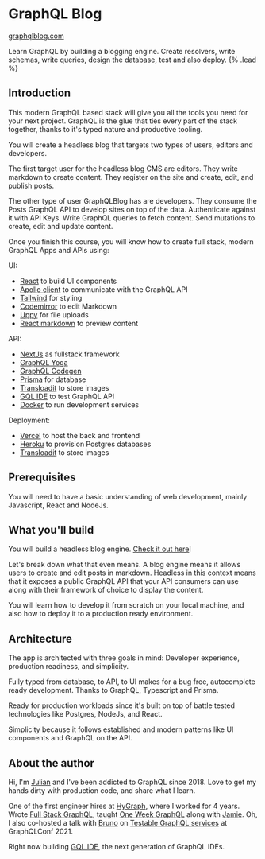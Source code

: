 # GraphQL Blog

[graphqlblog.com](graphqlblog.com)

Learn GraphQL by building a blogging engine. Create resolvers, write schemas, write queries, design the database, test and also deploy. {% .lead %}

## Introduction

This modern GraphQL based stack will give you all the tools you need for your next project. GraphQL is the glue that ties every part of the stack together, thanks to it's typed nature and productive tooling.

You will create a headless blog that targets two types of users, editors and developers.

The first target user for the headless blog CMS are editors. They write markdown to create content. They register on the site and create, edit, and publish posts.

The other type of user GraphQLBlog has are developers. They consume the Posts GraphQL API to develop sites on top of the data. Authenticate against it with API Keys. Write GraphQL queries to fetch content. Send mutations to create, edit and update content.

Once you finish this course, you will know how to create full stack, modern GraphQL Apps and APIs using:

UI:

- [React](https://reactjs.org/) to build UI components
- [Apollo client](https://www.apollographql.com/docs/react/) to communicate with the GraphQL API
- [Tailwind](https://tailwindcss.com/) for styling
- [Codemirror](https://codemirror.net) to edit Markdown
- [Uppy](https://uppy.io/) for file uploads
- [React markdown](https://github.com/remarkjs/react-markdown) to preview content

API:

- [NextJs](https://nextjs.org/) as fullstack framework
- [GraphQL Yoga](https://www.graphql-yoga.com/)
- [GraphQL Codegen](https://www.graphql-code-generator.com/)
- [Prisma](https://www.prisma.io/) for database
- [Transloadit](https://transloadit.com/) to store images
- [GQL IDE](https://gql.app/) to test GraphQL API
- [Docker](https://www.docker.com/) to run development services

Deployment:

- [Vercel](https://vercel.com/) to host the back and frontend
- [Heroku](https://heroku.com) to provision Postgres databases
- [Transloadit](https://transloadit.com/) to store images

## Prerequisites

You will need to have a basic understanding of web development, mainly Javascript, React and NodeJs.

## What you'll build

You will build a headless blog engine. [Check it out here](https://app.graphqlblog.com)!

Let's break down what that even means. A blog engine means it allows users to create and edit posts in markdown. Headless in this context means that it exposes a public GraphQL API that your API consumers can use along with their framework of choice to display the content.

You will learn how to develop it from scratch on your local machine, and also how to deploy it to a production ready environment.

## Architecture

The app is architected with three goals in mind: Developer experience, production readiness, and simplicity.

Fully typed from database, to API, to UI makes for a bug free, autocomplete ready development. Thanks to GraphQL, Typescript and Prisma.

Ready for production workloads since it's built on top of battle tested technologies like Postgres, NodeJs, and React.

Simplicity because it follows established and modern patterns like UI components and GraphQL on the API.

## About the author

Hi, I'm [Julian](https://twitter.com/_okjulian_) and I've been addicted to GraphQL since 2018. Love to get my hands dirty with production code, and share what I learn.

One of the first engineer hires at [HyGraph](https://hygraph.com), where I worked for 4 years. Wrote [Full Stack GraphQL](https://graphql.college/fullstack-graphql), taught [One Week GraphQL](https://oneweekgraphql.com/) along with [Jamie](https://twitter.com/notrab). Oh, I also co-hosted a talk with [Bruno](https://twitter.com/brunoscheufler) on [Testable GraphQL services](https://youtu.be/tRJhgPjdfFE) at GraphQLConf 2021.

Right now building [GQL IDE](https://gql.app), the next generation of GraphQL IDEs.
